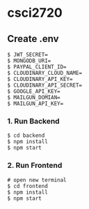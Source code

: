 # csci2720

## Create .env

```
$ JWT_SECRET=
$ MONGODB_URI=
$ PAYPAL_CLIENT_ID=
$ CLOUDINARY_CLOUD_NAME=
$ CLOUDINARY_API_KEY=
$ CLOUDINARY_API_SECRET=
$ GOOGLE_API_KEY=
$ MAILGUN_DOMIAN=
$ MAILGUN_API_KEY=
```

### 1. Run Backend

```
$ cd backend
$ npm install
$ npm start
```

### 2. Run Frontend

```
# open new terminal
$ cd frontend
$ npm install
$ npm start
```
